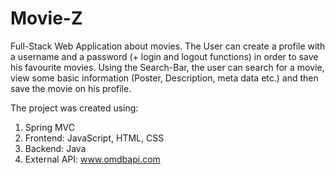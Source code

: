 # Movie-Z

Full-Stack Web Application about movies.
The User can create a profile with a username and a password (+ login and
logout functions) in order to save his favourite movies.
Using the Search-Bar, the user can search for a movie, view some basic
information (Poster, Description, meta data etc.) and then save the movie on his profile.

The project was created using:
1. Spring MVC
2. Frontend: JavaScript, HTML, CSS
3. Backend: Java
4. External API: www.omdbapi.com
